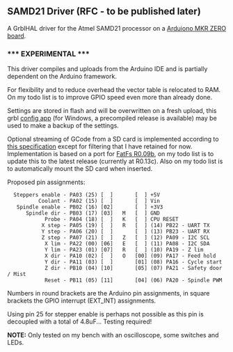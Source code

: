 ## SAMD21 Driver (RFC - to be published later)

A GrblHAL driver for the Atmel SAMD21 processor on a [Arduiono MKR ZERO board](https://store.arduino.cc/arduino-mkrzero).

### *** EXPERIMENTAL *** ###

This driver compiles and uploads from the Arduino IDE and is partially dependent on the Arduino framework.

For flexibility and to reduce overhead the vector table is relocated to RAM. On my todo list is to improve GPIO speed even more than already done.

Settings are stored in flash and will be overwritten on a fresh upload, this grbl [config app](https://github.com/terjeio/Grbl_CNC_Controls) \(for Windows, a precompiled release is available\) may be used to make a backup of the settings.

Optional streaming of GCode from a SD card is implemented according to [this specification](https://github.com/bdring/Grbl_Esp32/wiki/Using-the-SD-Card) except for filtering that I have retained for now. Implementation is based on a port for [FatFs R0.09b](http://www.elm-chan.org/fsw/ff/00index_e.html), on my todo list is to update this to the latest release \(currently at R0.13c\). Also on my todo list is to automatically mount the SD card when inserted.

Proposed pin assignments:

``` plain
  Steppers enable - PA03 (25) [  ]       [  ] +5V
          Coolant - PA02 (15) [  ]       [  ] Vin
   Spindle enable - PB02 (16) [02]       [  ] +3V3
      Spindle dir - PB03 (17) [03]   M   [  ] GND
            Probe - PA04 (18) [  ]   K   [  ] CPU RESET
           X step - PA05 (19) [  ]   R   [  ] (14) PB22 - UART TX
           Y step - PA06 (20) [  ]       [  ] (13) PB23 - UART RX
           Z step - PA07 (21) [  ]   Z   [  ] (12) PA09 - I2C SCL
            X lim - PA22 (00) [06]   E   [  ] (11) PA08 - I2C SDA
            Y lim - PA23 (01) [07]   R   [  ] (10) PA19 - Z lim
            X dir - PA10 (02) [  ]   O   [00] (09) PA17 - Feed hold
            Y dir - PA11 (03) [  ]       [01] (08) PA16 - Cycle start
            Z dir - PB10 (04) [10]       [05] (07) PA21 - Safety door / Mist
            Reset - PB11 (05) [11]       [04] (06) PA20 - Spindle PWM
```

Numbers in round brackets are the Arduino pin assignments, in square brackets the GPIO interrupt (EXT_INT) assignments.

Using pin 25 for stepper enable is perhaps not possible as this pin is decoupled with a total of 4.8uF... Testing required!

__NOTE:__ Only tested on my bench with an oscilloscope, some switches and LEDs.
